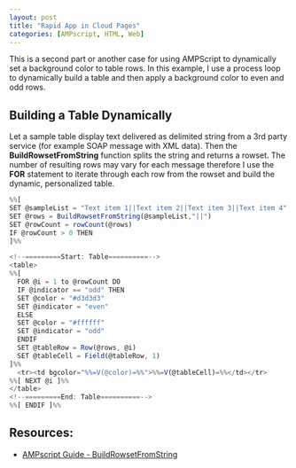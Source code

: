 ```yaml
---
layout: post
title: "Rapid App in Cloud Pages"
categories: [AMPscript, HTML, Web]
---
```


This is a second part or another case for using AMPScript to dynamically set a background color to table rows. In this example, I use a process loop to dynamically build a table and then apply a background color to even and odd rows.

## Building a Table Dynamically
Let a sample table display text delivered as delimited string from a 3rd party service (for example SOAP message with XML data). Then the **BuildRowsetFromString** function splits the string and returns a rowset. The number of resulting rows may vary for each message therefore I use the **FOR** statement to iterate through each row from the rowset and build the dynamic, personalized table.

```javascript
%%[
SET @sampleList = "Text item 1||Text item 2||Text item 3||Text item 4"
SET @rows = BuildRowsetFromString(@sampleList,"||")
SET @rowCount = rowCount(@rows)
IF @rowCount > 0 THEN
]%%

<!--=========Start: Table==========-->
<table>
%%[
  FOR @i = 1 to @rowCount DO
  IF @indicator == "odd" THEN
  SET @color = "#d3d3d3"
  SET @indicator = "even"
  ELSE
  SET @color = "#ffffff"
  SET @indicator = "odd"
  ENDIF
  SET @tableRow = Row(@rows, @i)
  SET @tableCell = Field(@tableRow, 1)
]%%
  <tr><td bgcolor="%%=V(@color)=%%">%%=V(@tableCell)=%%</td></tr>
%%[ NEXT @i ]%%
</table>
<!--=========End: Table==========-->
%%[ ENDIF ]%%
```

## Resources:

*   [AMPscript Guide - BuildRowsetFromString](https://ampscript.guide/buildrowsetfromstring/)
